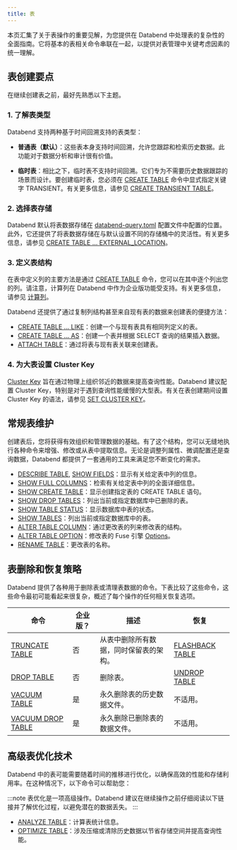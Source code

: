 ```yaml
---
title: 表
---
```


本页汇集了关于表操作的重要见解，为您提供在 Databend 中处理表的复杂性的全面指南。它将基本的表相关命令串联在一起，以提供对表管理中关键考虑因素的统一理解。

## 表创建要点

在继续创建表之前，最好先熟悉以下主题。

### 1. 了解表类型

Databend 支持两种基于时间回溯支持的表类型：

- **普通表（默认）**：这些表本身支持时间回溯，允许您跟踪和检索历史数据。此功能对于数据分析和审计很有价值。

- **临时表**：相比之下，临时表不支持时间回溯。它们专为不需要历史数据跟踪的场景而设计。要创建临时表，您必须在 [CREATE TABLE](10-ddl-create-table.md) 命令中显式指定关键字 TRANSIENT。有关更多信息，请参见 [CREATE TRANSIENT TABLE](10-ddl-create-table.md#create-transient-table)。

### 2. 选择表存储

Databend 默认将表数据存储在 [databend-query.toml](https://github.com/databendlabs/databend/blob/main/scripts/distribution/configs/databend-query.toml) 配置文件中配置的位置。此外，它还提供了将表数据存储在与默认设置不同的存储桶中的灵活性。有关更多信息，请参见 [CREATE TABLE ... EXTERNAL_LOCATION](10-ddl-create-table.md#create-table--external_location)。

### 3. 定义表结构

在表中定义列的主要方法是通过 [CREATE TABLE](10-ddl-create-table.md#create-table) 命令，您可以在其中逐个列出您的列。请注意，计算列在 Databend 中作为企业版功能受支持。有关更多信息，请参见 [计算列](10-ddl-create-table.md#computed-columns)。

Databend 还提供了通过复制列结构甚至来自现有表的数据来创建表的便捷方法：

- [CREATE TABLE ... LIKE](10-ddl-create-table.md#create-table--like)：创建一个与现有表具有相同列定义的表。
- [CREATE TABLE ... AS](10-ddl-create-table.md#create-table--as)：创建一个表并根据 SELECT 查询的结果插入数据。
- [ATTACH TABLE](92-attach-table.md)：通过将表与现有表关联来创建表。

### 4. 为大表设置 Cluster Key

[Cluster Key](../06-clusterkey/index.md) 旨在通过物理上组织邻近的数据来提高查询性能。Databend 建议配置 Cluster Key，特别是对于遇到查询性能缓慢的大型表。有关在表创建期间设置 Cluster Key 的语法，请参见 [SET CLUSTER KEY](../06-clusterkey/dml-set-cluster-key.md)。

## 常规表维护

创建表后，您将获得有效组织和管理数据的基础。有了这个结构，您可以无缝地执行各种命令来增强、修改或从表中提取信息。无论是调整列属性、微调配置还是查询数据，Databend 都提供了一套通用的工具来满足您不断变化的需求。

- [DESCRIBE TABLE](50-describe-table.md), [SHOW FIELDS](show-fields.md)：显示有关给定表中列的信息。
- [SHOW FULL COLUMNS](show-full-columns.md)：检索有关给定表中列的全面详细信息。
- [SHOW CREATE TABLE](show-create-table.md)：显示创建指定表的 CREATE TABLE 语句。
- [SHOW DROP TABLES](show-drop-tables.md)：列出当前或指定数据库中已删除的表。
- [SHOW TABLE STATUS](show-table-status.md)：显示数据库中表的状态。
- [SHOW TABLES](show-tables.md)：列出当前或指定数据库中的表。
- [ALTER TABLE COLUMN](90-alter-table-column.md)：通过更改表的列来修改表的结构。
- [ALTER TABLE OPTION](90-alter-table-option.md)：修改表的 Fuse 引擎 [Options](../../../00-sql-reference/30-table-engines/00-fuse.md#options)。
- [RENAME TABLE](30-ddl-rename-table.md)：更改表的名称。

## 表删除和恢复策略

Databend 提供了各种用于删除表或清理表数据的命令。下表比较了这些命令，这些命令最初可能看起来很复杂，概述了每个操作的任何相关恢复选项。

| 命令                                         | 企业版？ | 描述                                                         | 恢复                                  |
| -------------------------------------------- | -------- | ------------------------------------------------------------ | ------------------------------------- |
| [TRUNCATE TABLE](40-ddl-truncate-table.md)   | 否       | 从表中删除所有数据，同时保留表的架构。                         | [FLASHBACK TABLE](70-flashback-table.md) |
| [DROP TABLE](20-ddl-drop-table.md)           | 否       | 删除表。                                                       | [UNDROP TABLE](21-ddl-undrop-table.md)  |
| [VACUUM TABLE](91-vacuum-table.md)           | 是       | 永久删除表的历史数据文件。                                     | 不适用。                                |
| [VACUUM DROP TABLE](91-vacuum-drop-table.md) | 是       | 永久删除已删除表的数据文件。                                   | 不适用。                                |

## 高级表优化技术

Databend 中的表可能需要随着时间的推移进行优化，以确保高效的性能和存储利用率。在这种情况下，以下命令可以帮助您：

:::note
表优化是一项高级操作。Databend 建议在继续操作之前仔细阅读以下链接并了解优化过程，以避免潜在的数据丢失。
:::

- [ANALYZE TABLE](80-analyze-table.md)：计算表统计信息。
- [OPTIMIZE TABLE](60-optimize-table.md)：涉及压缩或清除历史数据以节省存储空间并提高查询性能。